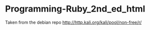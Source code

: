 # Programming-Ruby_2nd_ed_html
Taken from the debian repo http://http.kali.org/kali/pool/non-free/r/
